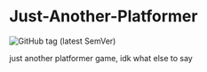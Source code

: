 # Just-Another-Platformer
![GitHub tag (latest SemVer)](https://img.shields.io/github/v/tag/epicpuppy613/just-another-platformer?color=%230c0&label=latest&style=for-the-badge)

just another platformer game, idk what else to say
